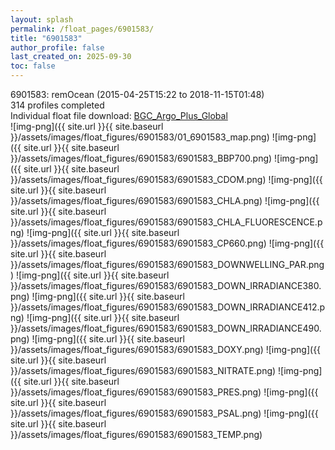 ```yaml
---
layout: splash
permalink: /float_pages/6901583/
title: "6901583"
author_profile: false
last_created_on: 2025-09-30
toc: false
---
```

 
6901583: remOcean (2015-04-25T15:22 to 2018-11-15T01:48)\
314 profiles completed\
Individual float file download: [BGC_Argo_Plus_Global](https://ftp.soest.hawaii.edu/bgc_argo_plus/Individual_Floats/outliers_removed/6901583_Sprof_processed.nc)\
![img-png]({{ site.url }}{{ site.baseurl }}/assets/images/float_figures/6901583/01_6901583_map.png)
![img-png]({{ site.url }}{{ site.baseurl }}/assets/images/float_figures/6901583/6901583_BBP700.png)
![img-png]({{ site.url }}{{ site.baseurl }}/assets/images/float_figures/6901583/6901583_CDOM.png)
![img-png]({{ site.url }}{{ site.baseurl }}/assets/images/float_figures/6901583/6901583_CHLA.png)
![img-png]({{ site.url }}{{ site.baseurl }}/assets/images/float_figures/6901583/6901583_CHLA_FLUORESCENCE.png)
![img-png]({{ site.url }}{{ site.baseurl }}/assets/images/float_figures/6901583/6901583_CP660.png)
![img-png]({{ site.url }}{{ site.baseurl }}/assets/images/float_figures/6901583/6901583_DOWNWELLING_PAR.png)
![img-png]({{ site.url }}{{ site.baseurl }}/assets/images/float_figures/6901583/6901583_DOWN_IRRADIANCE380.png)
![img-png]({{ site.url }}{{ site.baseurl }}/assets/images/float_figures/6901583/6901583_DOWN_IRRADIANCE412.png)
![img-png]({{ site.url }}{{ site.baseurl }}/assets/images/float_figures/6901583/6901583_DOWN_IRRADIANCE490.png)
![img-png]({{ site.url }}{{ site.baseurl }}/assets/images/float_figures/6901583/6901583_DOXY.png)
![img-png]({{ site.url }}{{ site.baseurl }}/assets/images/float_figures/6901583/6901583_NITRATE.png)
![img-png]({{ site.url }}{{ site.baseurl }}/assets/images/float_figures/6901583/6901583_PRES.png)
![img-png]({{ site.url }}{{ site.baseurl }}/assets/images/float_figures/6901583/6901583_PSAL.png)
![img-png]({{ site.url }}{{ site.baseurl }}/assets/images/float_figures/6901583/6901583_TEMP.png)

